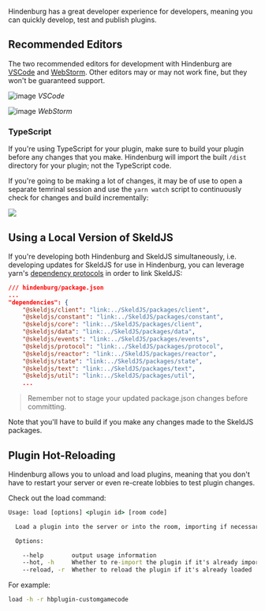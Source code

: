 Hindenburg has a great developer experience for developers, meaning you can quickly develop, test and publish plugins.

## Recommended Editors
The two recommended editors for development with Hindenburg are [VSCode](https://code.visualstudio.com/) and [WebStorm](https://www.jetbrains.com/webstorm/). Other editors may or may not work fine, but they won't be guaranteed support.

![image](https://user-images.githubusercontent.com/60631511/144727802-3adf2f70-a99d-41cd-b748-47dc791ab651.png)
_VSCode_

![image](https://user-images.githubusercontent.com/60631511/144727971-9433dcd7-4f92-4396-b789-b0707a22ed08.png)
_WebStorm_

### TypeScript
If you're using TypeScript for your plugin, make sure to build your plugin before any changes that you make. Hindenburg will import the built `/dist` directory for your plugin; not the TypeScript code.

If you're going to be making a lot of changes, it may be of use to open a separate temrinal session and use the `yarn watch` script to continuously check for changes and build incrementally:

![](https://i.imgur.com/PSd6JnS.gif)

## Using a Local Version of SkeldJS
If you're developing both Hindenburg and SkeldJS simultaneously, i.e. developing updates for SkeldJS for use in Hindenburg, you can leverage yarn's [dependency protocols](https://yarnpkg.com/features/protocols) in order to link SkeldJS:

```json
/// hindenburg/package.json
...
"dependencies": {
    "@skeldjs/client": "link:../SkeldJS/packages/client",
    "@skeldjs/constant": "link:../SkeldJS/packages/constant",
    "@skeldjs/core": "link:../SkeldJS/packages/client",
    "@skeldjs/data": "link:../SkeldJS/packages/data",
    "@skeldjs/events": "link:../SkeldJS/packages/events",
    "@skeldjs/protocol": "link:../SkeldJS/packages/protocol",
    "@skeldjs/reactor": "link:../SkeldJS/packages/reactor",
    "@skeldjs/state": "link:../SkeldJS/packages/state",
    "@skeldjs/text": "link:../SkeldJS/packages/text",
    "@skeldjs/util": "link:../SkeldJS/packages/util",
    ...
```

> Remember not to stage your updated package.json changes before committing.

Note that you'll have to build if you make any changes made to the SkeldJS packages.

## Plugin Hot-Reloading
Hindenburg allows you to unload and load plugins, meaning that you don't have to restart your server or even re-create lobbies to test plugin changes.

Check out the load command:
```bat
Usage: load [options] <plugin id> [room code]

  Load a plugin into the server or into the room, importing if necessary, pass 'all' into 'plugin id' to load all plugins.

  Options:

    --help        output usage information
    --hot, -h     Whether to re-import the plugin if it's already imported
    --reload, -r  Whether to reload the plugin if it's already loaded
```

For example:

```sh
load -h -r hbplugin-customgamecode
```
